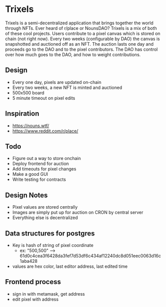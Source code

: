 # Trixels
Trixels is a semi-decentralized application that brings together the world through NFTs. Ever heard of r/place or NounsDAO? Trixels is a mix of both of these cool projects. Users contribute to a pixel canvas which is stored on chain (not right now). Every two weeks (configurable by DAO) the canvas is snapshotted and auctioned off as an NFT. The auction lasts one day and proceeds go to the DAO and to the pixel contributors. The DAO has control over how much goes to the DAO, and how to weight contributions.  

## Design
- Every one day, pixels are updated on-chain
- Every two weeks, a new NFT is minted and auctioned
- 500x500 board
- 5 minute timeout on pixel edits

## Inspiration
- https://nouns.wtf/
- https://www.reddit.com/r/place/

## Todo
- Figure out a way to store onchain
- Deploy frontend for auction
- Add timeouts for pixel changes
- Make a good GUI
- Write testing for contracts

## Design Notes
- Pixel values are stored centrally
- Images are simply put up for auction on CRON by central server
- Everything else is decentralized

## Data structures for postgres
- Key is hash of string of pixel coordinate 
    - ex: "500,500" --> 61d0c4cea3f6428da3fef7d53df6c434af12240dc8d051eec0063d16c1aba428
- values are hex color, last editor address, last edited time

## Frontend process
- sign in with metamask, get address
- edit pixel with address